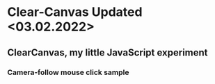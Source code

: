 # Clear-Canvas Updated <03.02.2022>
ClearCanvas, my little JavaScript experiment
--------------------------------------------
### Camera-follow mouse click sample
